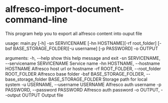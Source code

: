 # alfresco-import-document-command-line

This program help you to export all alfresco content into ouput file

usage: main.py [-h] -sn SERVICENAME [-hn HOSTNAME][-rf root_folder]
[-bsf BASE_STORAGE_FOLDER][-u username] [-p PASSWORD] -o
OUTPUT

arguments:
-h, --help show this help message and exit
-sn SERVICENAME, --servicename SERVICENAME Service name
-hn HOSTNAME, --hostname HOSTNAME Alfresco host url or hostname
-rf ROOT_FOLDER, --root_folder ROOT_FOLDER Alfresco base folder
-bsf BASE_STORAGE_FOLDER, --base_storage_folder BASE_STORAGE_FOLDER
Storage path for local system
-u USERNAME, --username USERNAME Alfresco auth username
-p PASSWORD, --password PASSWORD Alfresco auth password
-o OUTPUT, --output OUTPUT Output file
